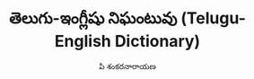 ---
title: "తెలుగు-ఇంగ్లీషు నిఘంటువు (Telugu-English Dictionary)"
author: ["పి శంకరనారాయణ"]
year: 1900
language: ["Telugu"]
genre: ["Telugu Lexicography", "Reference Literature", "Dravidian Linguistics"]
description: "తెలుగు-ఇంగ్లీషు నిఘంటువు (Telugu-English Dictionary) first issued in 1900 authored by పి శంకరనారాయణ(సం.) presents a significant contribution to Indian letters."
collections: ["reference-texts", "linguistic-works", "regional-literature"]
sources:
  - name: "Internet Archive"
    url: "https://archive.org/details/in.ernet.dli.2015.70512"
    type: "other"
references:
  - name: "Wikipedia: Telugu Language"
    url: "https://en.wikipedia.org/wiki/Telugu_language"
    type: "wikipedia"
  - name: "Open Library: తెలుగు-ఇంగ్లీషు నిఘంటువు (Telugu-English Dictionary) year"
    url: "https://openlibrary.org/search?q=తలగ-ఇగలష+నఘటవ+Telugu-English+Dictionary+year+1900+ప+శకరనరయణ"
    type: "other"
featured: false
publishDate: 2025-10-30
tags: ['telugu']
---